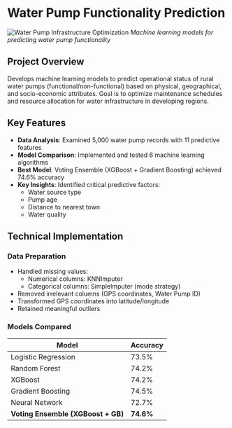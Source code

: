 # Water Pump Functionality Prediction

![Water Pump Infrastructure Optimization](water-infra-pump-status-classifier/images/project-image.png) 
*Machine learning models for predicting water pump functionality*

## Project Overview
Develops machine learning models to predict operational status of rural water pumps (functional/non-functional) based on physical, geographical, and socio-economic attributes. Goal is to optimize maintenance schedules and resource allocation for water infrastructure in developing regions.

## Key Features
- **Data Analysis**: Examined 5,000 water pump records with 11 predictive features
- **Model Comparison**: Implemented and tested 6 machine learning algorithms
- **Best Model**: Voting Ensemble (XGBoost + Gradient Boosting) achieved 74.6% accuracy
- **Key Insights**: Identified critical predictive factors:
  - Water source type
  - Pump age
  - Distance to nearest town
  - Water quality

## Technical Implementation
### Data Preparation
- Handled missing values:
  - Numerical columns: KNNImputer
  - Categorical columns: SimpleImputer (mode strategy)
- Removed irrelevant columns (GPS coordinates, Water Pump ID)
- Transformed GPS coordinates into latitude/longitude
- Retained meaningful outliers

### Models Compared
| Model | Accuracy |
|-------|----------|
| Logistic Regression | 73.5% |
| Random Forest | 74.2% |
| XGBoost | 74.2% |
| Gradient Boosting | 74.5% |
| Neural Network | 72.7% |
| **Voting Ensemble (XGBoost + GB)** | **74.6%** |
